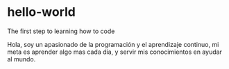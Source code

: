 # hello-world
The first step to learning how to code

Hola, soy un apasionado de la programación y el aprendizaje continuo, mi meta es aprender algo mas cada día, y servir mis conocimientos en ayudar al mundo.
